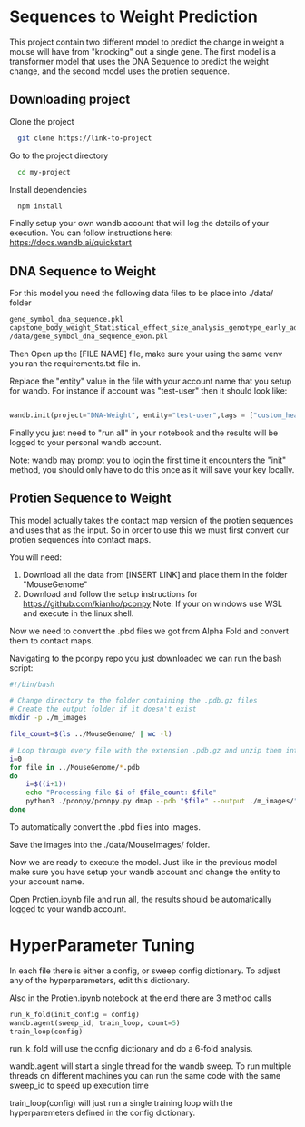 
# Sequences to Weight Prediction
This project contain two different model to predict the change in weight a mouse will have from "knocking" out a single gene. The first model is a transformer model that uses the DNA Sequence to predict the weight change, and the second model uses the protien sequence. 
 
## Downloading project
Clone the project

```bash
  git clone https://link-to-project
```

Go to the project directory

```bash
  cd my-project
```

Install dependencies

```bash
  npm install
```

Finally setup your own wandb account that will log the details of your execution. You can follow instructions here: https://docs.wandb.ai/quickstart 

## DNA Sequence to Weight

For this model you need the following data files to be place into ./data/ folder

```bash
gene_symbol_dna_sequence.pkl
capstone_body_weight_Statistical_effect_size_analysis_genotype_early_adult_scaled_13022023_gene_symbol_harmonized.pkl
/data/gene_symbol_dna_sequence_exon.pkl

```

Then Open up the [FILE NAME] file, make sure your using the same venv you ran the requirements.txt file in. 

Replace the "entity" value in the file with your account name that you setup for wandb. For instance if account was "test-user" then it should look like: 

```python

wandb.init(project="DNA-Weight", entity="test-user",tags = ["custom_head"], config = config)

```
Finally you just need to "run all" in your notebook and the results will be logged to your personal wandb account. 

Note: wandb may prompt you to login the first time it encounters the "init" method, you should only have to do this once as it will save your key locally. 


## Protien Sequence to Weight
This model actually takes the contact map version of the protien sequences and uses that as the input. So in order to use this we must first convert our protien sequences into contact maps. 

You will need: 
1. Download all the data from [INSERT LINK] and place them in the folder "MouseGenome"
2. Download and follow the setup instructions for https://github.com/kianho/pconpy Note: If your on windows use WSL and execute in the linux shell. 

Now we need to convert the .pbd files we got from Alpha Fold and convert them to contact maps. 

Navigating to the pconpy repo you just downloaded we can run the bash script: 

```bash
#!/bin/bash

# Change directory to the folder containing the .pdb.gz files
# Create the output folder if it doesn't exist
mkdir -p ./m_images

file_count=$(ls ../MouseGenome/ | wc -l)

# Loop through every file with the extension .pdb.gz and unzip them into the ../MousePDB folder
i=0
for file in ../MouseGenome/*.pdb
do
    i=$((i+1))
    echo "Processing file $i of $file_count: $file"
    python3 ./pconpy/pconpy.py dmap --pdb "$file" --output ./m_images/"$file".png --measure minvdw --no-colorbar --transparent --width-inches 3.88 --height-inches 3.9
done
```

To automatically convert the .pbd files into images.

Save the images into the ./data/MouseImages/ folder. 

Now we are ready to execute the model. Just like in the previous model make sure you have setup your wandb account and change the entity to your account name. 

Open Protien.ipynb file and run all, the results should be automatically logged to your wandb account. 



# HyperParameter Tuning 
In each file there is either a config, or sweep config dictionary. To adjust any of the hyperparemeters, edit this dictionary. 

Also in the Protien.ipynb notebook at the end there are 3 method calls 

```python
run_k_fold(init_config = config)
wandb.agent(sweep_id, train_loop, count=5)
train_loop(config)
```
run_k_fold will use the config dictionary and do a 6-fold analysis. 

wandb.agent will start a single thread for the wandb sweep. To run multiple threads on different machines you can run the same code with the same sweep_id to speed up execution time

train_loop(config) will just run a single training loop with the hyperparemeters defined in the config dictionary. 

















